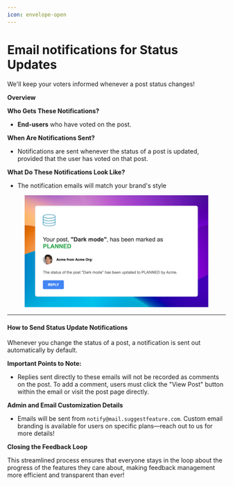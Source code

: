 ```yaml
---
icon: envelope-open
---
```


# Email notifications for Status Updates

We'll keep your voters informed whenever a post status changes!

**Overview**

**Who Gets These Notifications?**

* **End-users** who have voted on the post.

**When Are Notifications Sent?**

* Notifications are sent whenever the status of a post is updated, provided that the user has voted on that post.

**What Do These Notifications Look Like?**

* The notification emails will match your brand's style

<figure><img src="../../.gitbook/assets/image (8).png" alt=""><figcaption></figcaption></figure>

***

#### How to Send Status Update Notifications

Whenever you change the status of a post, a notification is sent out automatically by default.

**Important Points to Note:**

* Replies sent directly to these emails will not be recorded as comments on the post. To add a comment, users must click the "View Post" button within the email or visit the post page directly.&#x20;

**Admin and Email Customization Details**

* Emails will be sent from `notify@mail.suggestfeature.com`. Custom email branding is available for users on specific plans—reach out to us for more details!

**Closing the Feedback Loop**

This streamlined process ensures that everyone stays in the loop about the progress of the features they care about, making feedback management more efficient and transparent than ever!
